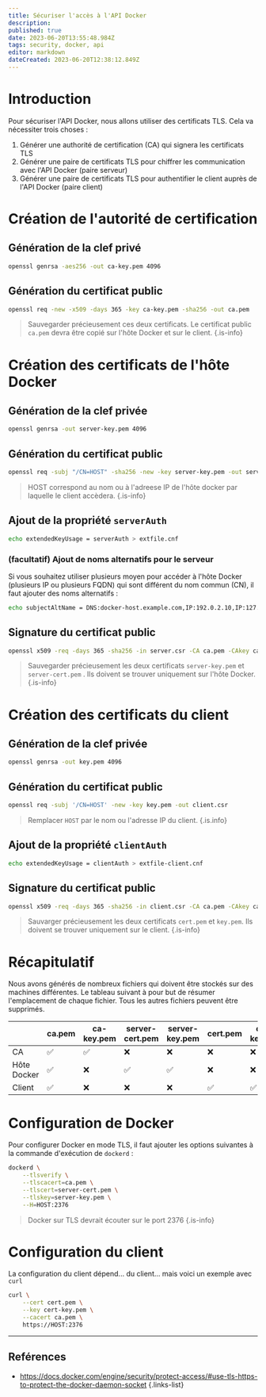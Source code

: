 ```yaml
---
title: Sécuriser l'accès à l'API Docker
description: 
published: true
date: 2023-06-20T13:55:48.984Z
tags: security, docker, api
editor: markdown
dateCreated: 2023-06-20T12:38:12.849Z
---
```


# Introduction
Pour sécuriser l'API Docker, nous allons utiliser des certificats TLS. Cela va nécessiter trois choses :
1. Générer une authorité de certification (CA) qui signera les certificats TLS
2. Générer une paire de certificats TLS pour chiffrer les communication avec l'API Docker (paire serveur)
3. Générer une paire de certificats TLS pour authentifier le client auprès de l'API Docker (paire client)

# Création de l'autorité de certification
## Génération de la clef privé
```bash
openssl genrsa -aes256 -out ca-key.pem 4096
```

## Génération du certificat public
```bash
openssl req -new -x509 -days 365 -key ca-key.pem -sha256 -out ca.pem
```

> Sauvegarder précieusement ces deux certificats. Le certificat public `ca.pem` devra être copié sur l'hôte Docker et sur le client.
{.is-info}

# Création des certificats de l'hôte Docker
## Génération de la clef privée
```bash
openssl genrsa -out server-key.pem 4096
```

## Génération du certificat public
```bash
openssl req -subj "/CN=HOST" -sha256 -new -key server-key.pem -out server.csr
```
> HOST correspond au nom ou à l'adreese IP de l'hôte docker par laquelle le client accèdera.
{.is-info}

## Ajout de la propriété `serverAuth`
```bash
echo extendedKeyUsage = serverAuth > extfile.cnf
```

### (facultatif) Ajout de noms alternatifs pour le serveur
Si vous souhaitez utiliser plusieurs moyen pour accéder à l'hôte Docker (plusieurs IP ou plusieurs FQDN) qui sont différent du nom commun (CN), il faut ajouter des noms alternatifs : 
```bash
echo subjectAltName = DNS:docker-host.example.com,IP:192.0.2.10,IP:127.0.0.1 >> extfile.cnf
```

## Signature du certificat public
```bash
openssl x509 -req -days 365 -sha256 -in server.csr -CA ca.pem -CAkey ca-key.pem -CAcreateserial -out server-cert.pem -extfile extfile.cnf
```

> Sauvegarder précieusement les deux certificats `server-key.pem` et `server-cert.pem` . Ils doivent se trouver uniquement sur l'hôte Docker.
{.is-info}

# Création des certificats du client
## Génération de la clef privée
```bash
openssl genrsa -out key.pem 4096
```

## Génération du certificat public 
```bash
openssl req -subj '/CN=HOST' -new -key key.pem -out client.csr
```
> Remplacer `HOST` par le nom ou l'adresse IP du client.
{.is.info}

## Ajout de la propriété `clientAuth`
```bash
echo extendedKeyUsage = clientAuth > extfile-client.cnf
```

## Signature du certificat public
```bash
openssl x509 -req -days 365 -sha256 -in client.csr -CA ca.pem -CAkey ca-key.pem -CAcreateserial -out cert.pem -extfile extfile-client.cnf
```

> Sauvarger précieusement les deux certificats `cert.pem` et `key.pem`. Ils doivent se trouver uniquement sur le client.
{.is-info}

# Récapitulatif
Nous avons générés de nombreux fichiers qui doivent être stockés sur des machines différentes. Le tableau suivant à pour but de résumer l'emplacement de chaque fichier. Tous les autres fichiers peuvent être supprimés.

|             | ca.pem | ca-key.pem | server-cert.pem | server-key.pem | cert.pem | cert-key.pem |
| ----------- | ------ | ---------- | --------------- | -------------- | -------- | ------------ |
| CA          | ✅     | ✅         | ❌              | ❌             | ❌       | ❌           |
| Hôte Docker | ✅     | ❌         | ✅              | ✅             | ❌       | ❌           |
| Client      | ✅     | ❌         | ❌              | ❌             | ✅       | ✅           |

# Configuration de Docker
Pour configurer Docker en mode TLS, il faut ajouter les options suivantes à la commande d'exécution de `dockerd` :
```bash
dockerd \
	--tlsverify \
    --tlscacert=ca.pem \
    --tlscert=server-cert.pem \
    --tlskey=server-key.pem \
    --H=HOST:2376
```
> Docker sur TLS devrait écouter sur le port 2376
{.is-info}

# Configuration du client
La configuration du client dépend... du client... mais voici un exemple avec `curl`
```bash
curl \
	--cert cert.pem \
	--key cert-key.pem \
	--cacert ca.pem \
	https://HOST:2376
```

---
## Reférences
- https://docs.docker.com/engine/security/protect-access/#use-tls-https-to-protect-the-docker-daemon-socket
{.links-list}